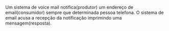 Um sistema de voice mail notifica(produtor) um endereço de email(consumidor) sempre que determinada pessoa telefona. O sistema de email acusa a recepção da notificação imprimindo uma mensagem(resposta). 